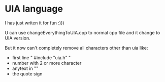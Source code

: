 # UIA language

I has just writen it for fun :)))

U can use changeEverythingToUIA.cpp to normal cpp file and it change to UIA version.

But it now can't completely remove all characters other than uia like:
- first line " #include "uia.h" "
- number with 2 or more character
- anytext in ""
- the quote sign 